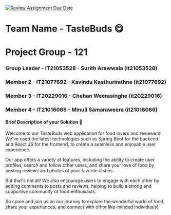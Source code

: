 [![Review Assignment Due Date](https://classroom.github.com/assets/deadline-readme-button-24ddc0f5d75046c5622901739e7c5dd533143b0c8e959d652212380cedb1ea36.svg)](https://classroom.github.com/a/-uR1f4-1)
# Team Name - TasteBuds :yum:

# Project Group - 121
### Group Leader - IT21053528 - Surith Arawwala (it21053528)
### Member 2 - IT21077692 - Kavindu Kasthurirathne (it21077692)
### Member 3 - IT20229016 - Chehan Weerasinghe (it20229016)
### Member 4 - IT21016066 - Minuli Samaraweera (it21016066)

#### Brief Description of your Solution :eyes: 
Welcome to our TasteBuds web application for food lovers and reviewers! We've used the latest technologies such as Spring Boot for the backend and React JS for the frontend, 
to create a seamless and enjoyable user experience.

Our app offers a variety of features, including the ability to create user profiles, search and follow other users, and share your love of food by posting reviews and 
photos of your favorite dishes.

But that's not all! We also encourage users to engage with each other by adding comments to posts and reviews, helping to build a strong and supportive community of food 
enthusiasts.

So come and join us on our journey to explore the wonderful world of food, share your experiences, and connect with other like-minded individuals!


